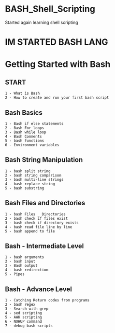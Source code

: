 # BASH_Shell_Scripting
Started again learning shell scripting

# IM STARTED BASH LANG
  
  
# Getting Started with Bash

## START
```
1 - What is Bash
2 - How to create and run your first bash script
```

## Bash Basics
```
1 - Bash if else statements
2 - Bash For loops
3 - Bash while loop
4 - Bash Comments
5 - bash functions
6 - Environment variables
```
## Bash String Manipulation
```
1 - bash split string
2 - bash string comparison
3 - bash multi-line strings
4 - bash replace string
5 - bash substring
```
## Bash Files and Directories
```
1 - bash Files _ Directories
2 - bash check if files exist
3 - bash check if directory exists
4 - bash read file line by line
5 - bash append to file
```
## Bash - Intermediate Level
```
1 - bash arguments
2 - bash input
3 - Bash output
4 - bash redirection
5 - Pipes
```
## Bash - Advance Level
```
1 - Catching Return codes from programs
2 - bash regex
3 - Search with grep
4 - sed scripting
5 - AWK scripting
6 - NOHUP command
7 - debug bash scripts
```

